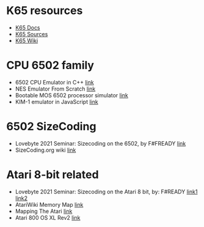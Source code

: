 # K65 resources

* [K65 Docs](https://zbyti.github.io/k65-mkdocs/)
* [K65 Sources](https://github.com/Krzysiek-K/k65)
* [K65 Wiki](http://devkk.net/wiki/index.php/K65)

# CPU 6502 family

* 6502 CPU Emulator in C++ [link](https://www.youtube.com/playlist?list=PLLwK93hM93Z13TRzPx9JqTIn33feefl37)
* NES Emulator From Scratch [link](https://www.youtube.com/playlist?list=PLrOv9FMX8xJHqMvSGB_9G9nZZ_4IgteYf)
* Bootable MOS 6502 processor simulator [link](https://www.youtube.com/playlist?list=PLLfIBXQeu3aYzySV0j7XU5lmL3MC5kYqe)
* KIM-1 emulator in JavaScript [link](https://www.youtube.com/playlist?list=PLLfIBXQeu3abGNB-GZY7rqGM5SbcKGcdW)

# 6502 SizeCoding

* Lovebyte 2021 Seminar: Sizecoding on the 6502, by F#FREADY [link](https://www.youtube.com/watch?v=iU1IAtXKxs0)
* SizeCoding.org wiki [link](http://www.sizecoding.org/wiki/6502_based_CPUs)

# Atari 8-bit related

* Lovebyte 2021 Seminar: Sizecoding on the Atari 8 bit, by: F#READY [link1](https://www.youtube.com/watch?v=ezQuRA1FPJ0) [link2](https://github.com/FreddyOffenga/sizecoding/blob/main/presentations/Atari8bit/presentationA8.md)
* AtariWiki Memory Map [link](https://atariwiki.org/wiki/Wiki.jsp?page=Memory%20Map)
* Mapping The Atari [link](https://github.com/zbyti/k65-binary/commits/master)
* Atari 800 OS XL Rev2 [link](https://github.com/ilmenit/A800-OS-XL-Rev2)


